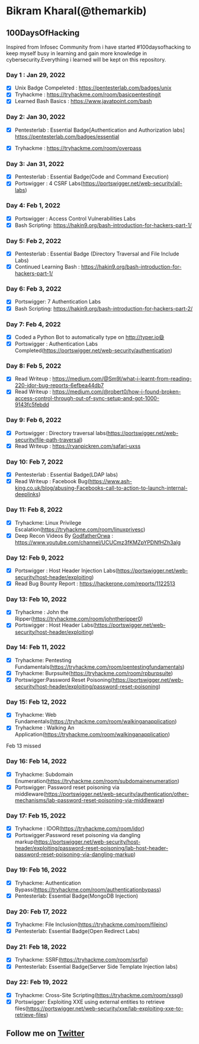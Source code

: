 # Bikram Kharal(@themarkib)

## 100DaysOfHacking

Inspired from Infosec Community from i have started #100daysofhacking to keep myself busy in  learning and gain more knowledge in cybersecurity.Everythiing i learned will be kept on this repository.

### Day 1 : Jan 29, 2022

- [x] Unix Badge Compeleted : https://pentesterlab.com/badges/unix
- [x] Tryhackme : https://tryhackme.com/room/basicpentestingjt
- [x] Learned Bash Basics : https://www.javatpoint.com/bash

### Day 2: Jan 30, 2022

- [x] Pentesterlab : Essential Badge[Authentication and Authorization labs] https://pentesterlab.com/badges/essential
- [x] Tryhackme : https://tryhackme.com/room/overpass


### Day 3: Jan 31, 2022

- [x] Pentesterlab : Essential Badge(Code and Command Execution)
- [x] Portswigger : 4 CSRF Labs(https://portswigger.net/web-security/all-labs) 

### Day 4: Feb 1, 2022

- [x] Portswigger : Access Control Vulnerabilities Labs
- [x] Bash Scripting: https://hakin9.org/bash-introduction-for-hackers-part-1/

### Day 5: Feb 2, 2022

- [x] Pentesterlab : Essential Badge (Directory Traversal and File Include Labs)
- [x] Continued Learning Bash : https://hakin9.org/bash-introduction-for-hackers-part-1/

### Day 6: Feb 3, 2022


- [x] Portswigger: 7 Authentication Labs
- [x] Bash Scripting: https://hakin9.org/bash-introduction-for-hackers-part-2/

### Day 7: Feb 4, 2022

- [x] Coded a Python Bot to automatically type on http://typer.io😄
- [x] Portswigger : Authentication Labs Completed(https://portswigger.net/web-security/authentication)

### Day 8: Feb 5, 2022

- [x] Read Writeup : https://medium.com/@Sm9l/what-i-learnt-from-reading-220-idor-bug-reports-6efbea44db7
- [x] Read Writeup : https://medium.com/@robert0/how-i-found-broken-access-control-through-out-of-sync-setup-and-got-1000-9143fc5febdd

### Day 9: Feb 6, 2022

- [x] Portswigger : Directory traversal labs(https://portswigger.net/web-security/file-path-traversal)
- [x] Read Writeup : https://ryanpickren.com/safari-uxss

### Day 10: Feb 7, 2022

- [x] Pentesterlab : Essential Badge(LDAP labs)
- [x] Read Writeup : Facebook Bug(https://www.ash-king.co.uk/blog/abusing-Facebooks-call-to-action-to-launch-internal-deeplinks)

### Day 11: Feb 8, 2022

- [x] Tryhackme: Linux Privilege Escalation(https://tryhackme.com/room/linuxprivesc)
- [x] Deep Recon Videos By [GodfatherOrwa](https://twitter.com/GodfatherOrwa) : https://www.youtube.com/channel/UCUCmz3fKMZpYPDNfHZh3alg

### Day 12: Feb 9, 2022

- [x] Portswigger : Host Header Injection Labs(https://portswigger.net/web-security/host-header/exploiting)
- [x] Read Bug Bounty Report : https://hackerone.com/reports/1122513

### Day 13: Feb 10, 2022

- [x] Tryhackme : John the Ripper(https://tryhackme.com/room/johntheripper0)
- [x] Portswigger : Host Header Labs(https://portswigger.net/web-security/host-header/exploiting)

### Day 14: Feb 11, 2022

- [x] Tryhackme: Pentesting Fundamentals(https://tryhackme.com/room/pentestingfundamentals)
- [x] Tryhackme: Burpsuite(https://tryhackme.com/room/rpburpsuite)
- [x] Portswigger:Password Reset Poisoning(https://portswigger.net/web-security/host-header/exploiting/password-reset-poisoning)

### Day 15: Feb 12, 2022

- [x] Tryhackme: Web Fundamentals(https://tryhackme.com/room/walkinganapplication)
- [x] Tryhackme : Walking An Application(https://tryhackme.com/room/walkinganapplication)

Feb 13 missed
### Day 16: Feb 14, 2022

- [x] Tryhackme: Subdomain Enumeration(https://tryhackme.com/room/subdomainenumeration)
- [x] Portswigger: Password reset poisoning via middleware(https://portswigger.net/web-security/authentication/other-mechanisms/lab-password-reset-poisoning-via-middleware)

### Day 17: Feb 15, 2022

- [x] Tryhackme : IDOR(https://tryhackme.com/room/idor)
- [x] Portswigger:Password reset poisoning via dangling markup(https://portswigger.net/web-security/host-header/exploiting/password-reset-poisoning/lab-host-header-password-reset-poisoning-via-dangling-markup)

### Day 19: Feb 16, 2022

- [x] Tryhackme: Authentication Bypass(https://tryhackme.com/room/authenticationbypass)
- [x] Pentesterlab: Essential Badge(MongoDB Injection)

### Day 20: Feb 17, 2022

- [x] Tryhackme: File Inclusion(https://tryhackme.com/room/fileinc)
- [x] Pentesterlab: Essential Badge(Open Redirect Labs)

### Day 21: Feb 18, 2022

- [x] Tryhackme: SSRF(https://tryhackme.com/room/ssrfqi)
- [x] Pentesterlab: Essential Badge(Server Side Template Injection labs)

### Day 22: Feb 19, 2022

- [x] Tryhackme: Cross-Site Scripting(https://tryhackme.com/room/xssgi)
- [x] Portswigger: Exploiting XXE using external entities to retrieve files(https://portswigger.net/web-security/xxe/lab-exploiting-xxe-to-retrieve-files)

## Follow me on [Twitter](https://twitter.com/themarkib)
